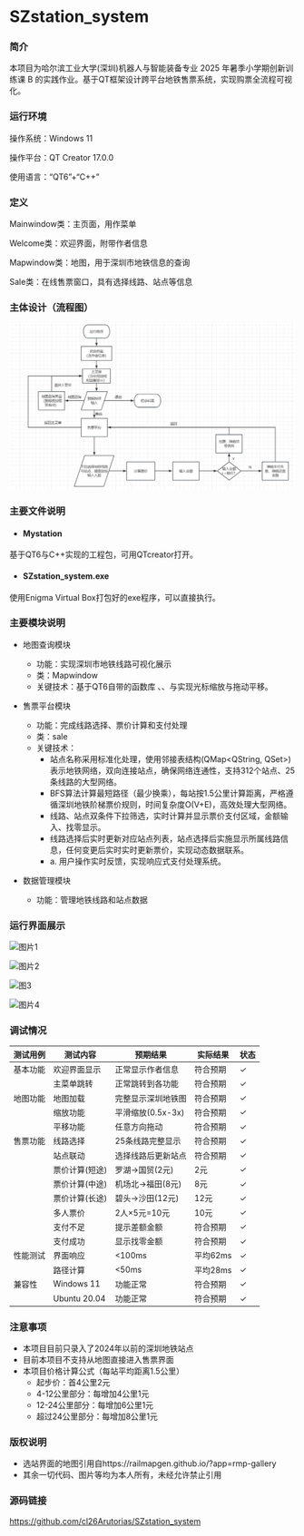 # SZstation_system

### 简介

本项目为哈尔滨工业大学(深圳)机器人与智能装备专业 2025 年暑季小学期创新训练课 B 的实践作业。基于QT框架设计跨平台地铁售票系统，实现购票全流程可视化。

### 运行环境

操作系统：Windows 11

操作平台：QT Creator 17.0.0

使用语言：“QT6”+“C++”

### 定义

Mainwindow类：主页面，用作菜单

Welcome类：欢迎界面，附带作者信息

Mapwindow类：地图，用于深圳市地铁信息的查询

Sale类：在线售票窗口，具有选择线路、站点等信息

### 主体设计（流程图）

![.\images\图片5.png](https://github.com/cl26Arutorias/SZstation_system/blob/main/images/%E5%9B%BE%E7%89%875.png)

### 主要文件说明

* #### Mystation

基于QT6与C++实现的工程包，可用QTcreator打开。

* #### SZstation_system.exe

使用Enigma Virtual Box打包好的exe程序，可以直接执行。

### 主要模块说明	

* 地图查询模块
  * 功能：实现深圳市地铁线路可视化展示
  * 类：Mapwindow
  * 关键技术：基于QT6自带的函数库 <QGraphicsView>、<QGraphicsScene>、<QGraphicsPixmapItem>与<QWheelEvent>实现光标缩放与拖动平移。

* 售票平台模块
  * 功能：完成线路选择、票价计算和支付处理
  * 类：sale
  * 关键技术：
    *  站点名称采用标准化处理，使用邻接表结构(QMap<QString, QSet<QString>>)表示地铁网络，双向连接站点，确保网络连通性，支持312个站点、25条线路的大型网络。
    * BFS算法计算最短路径（最少换乘），每站按1.5公里计算距离，严格遵循深圳地铁阶梯票价规则，时间复杂度O(V+E)，高效处理大型网络。
    * 线路、站点双条件下拉筛选，实时计算并显示票价支付区域，金额输入、找零显示。
    * 线路选择后实时更新对应站点列表，站点选择后实施显示所属线路信息，任何变更后实时实时更新票价，实现动态数据联系。
    * a. 用户操作实时反馈，实现响应式支付处理系统。

* 数据管理模块
  * 功能：管理地铁线路和站点数据

### 运行界面展示

![图片1]([.\images\图片4.png](https://github.com/cl26Arutorias/SZstation_system/blob/main/images/%E5%9B%BE%E7%89%874.png?raw=true))

![图片2]([.\images\图片1.png])

![图3]([.\images\图片2.png])

![图片4]([.\images\图片3.png])



### 调试情况

| 测试用例 | 测试内容       | 预期结果           | 实际结果 | 状态 |
| -------- | -------------- | ------------------ | -------- | ---- |
| 基本功能 | 欢迎界面显示   | 正常显示作者信息   | 符合预期 | ✓    |
|          | 主菜单跳转     | 正常跳转到各功能   | 符合预期 | ✓    |
| 地图功能 | 地图加载       | 完整显示深圳地铁图 | 符合预期 | ✓    |
|          | 缩放功能       | 平滑缩放(0.5x-3x)  | 符合预期 | ✓    |
|          | 平移功能       | 任意方向拖动       | 符合预期 | ✓    |
| 售票功能 | 线路选择       | 25条线路完整显示   | 符合预期 | ✓    |
|          | 站点联动       | 选择线路后更新站点 | 符合预期 | ✓    |
|          | 票价计算(短途) | 罗湖→国贸(2元)     | 2元      | ✓    |
|          | 票价计算(中途) | 机场北→福田(8元)   | 8元      | ✓    |
|          | 票价计算(长途) | 碧头→沙田(12元)    | 12元     | ✓    |
|          | 多人票价       | 2人×5元=10元       | 10元     | ✓    |
|          | 支付不足       | 提示差额金额       | 符合预期 | ✓    |
|          | 支付成功       | 显示找零金额       | 符合预期 | ✓    |
| 性能测试 | 界面响应       | <100ms             | 平均62ms | ✓    |
|          | 路径计算       | <50ms              | 平均28ms | ✓    |
| 兼容性   | Windows 11     | 功能正常           | 符合预期 | ✓    |
|          | Ubuntu 20.04   | 功能正常           | 符合预期 | ✓    |

### 注意事项

* 本项目目前只录入了2024年以前的深圳地铁站点
* 目前本项目不支持从地图直接进入售票界面
* 本项目价格计算公式（每站平均距离1.5公里）
  * 起步价：首4公里2元
  * 4-12公里部分：每增加4公里1元
  * 12-24公里部分：每增加6公里1元
  * 超过24公里部分：每增加8公里1元

### 版权说明

* 选站界面的地图引用自https://railmapgen.github.io/?app=rmp-gallery
* 其余一切代码、图片等均为本人所有，未经允许禁止引用

### 源码链接

https://github.com/cl26Arutorias/SZstation_system
